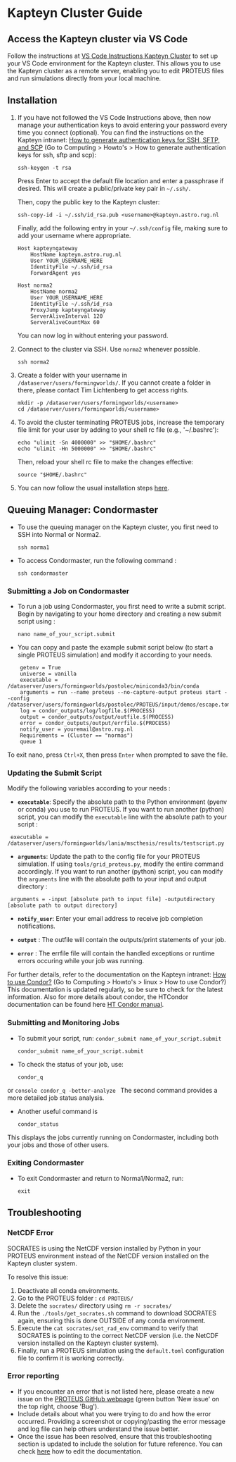 # Kapteyn Cluster Guide


## Access the Kapteyn cluster via VS Code

Follow the instructions at [VS Code Instructions Kapteyn Cluster](https://docs.google.com/document/d/1Hm1J8x9CQ10dnyDJo1iohZHU6go_hxiUR7gTD2csv-M/edit?usp=sharing) to set up your VS Code environment for the Kapteyn cluster. This allows you to use the Kapteyn cluster as a remote server, enabling you to edit PROTEUS files and run simulations directly from your local machine.

## Installation

1. If you have not followed the VS Code Instructions above, then now manage your authentication keys to avoid entering your password every time you connect (optional). You can find the instructions on the Kapteyn intranet: [How to generate authentication keys for SSH, SFTP, and SCP](https://www.astro.rug.nl/intranet/computing/index.php) (Go to Computing > Howto's > How to generate authentication keys for ssh, sftp and scp):

    ```console
    ssh-keygen -t rsa
    ```
    Press Enter to accept the default file location and enter a passphrase if desired. This will create a public/private key pair in `~/.ssh/`.

    Then, copy the public key to the Kapteyn cluster:
    ```console
    ssh-copy-id -i ~/.ssh/id_rsa.pub <username>@kapteyn.astro.rug.nl
    ```

    Finally, add the following entry in your `~/.ssh/config` file, making sure to add your username where appropriate.
    ```
    Host kapteyngateway
        HostName kapteyn.astro.rug.nl
        User YOUR_USERNAME_HERE
        IdentityFile ~/.ssh/id_rsa
        ForwardAgent yes

    Host norma2
        HostName norma2
        User YOUR_USERNAME_HERE
        IdentityFile ~/.ssh/id_rsa
        ProxyJump kapteyngateway
        ServerAliveInterval 120
        ServerAliveCountMax 60
    ```

    You can now log in without entering your password.

2. Connect to the cluster via SSH. Use `norma2` whenever possible.

    ```console
    ssh norma2
    ```

3. Create a folder with your username in `/dataserver/users/formingworlds/`. If you cannot create a folder in there, please contact Tim Lichtenberg to get access rights.

    ```console
    mkdir -p /dataserver/users/formingworlds/<username>
    cd /dataserver/users/formingworlds/<username>
    ```

4. To avoid the cluster terminating PROTEUS jobs, increase the temporary file limit for your user by adding to your shell rc file (e.g., '~/.bashrc'):
    ```console
    echo "ulimit -Sn 4000000" >> "$HOME/.bashrc"
    echo "ulimit -Hn 5000000" >> "$HOME/.bashrc"
    ```
    Then, reload your shell rc file to make the changes effective:
    ```console
    source "$HOME/.bashrc"
    ```

5. You can now follow the usual installation steps [here](./installation.md).

## Queuing Manager: Condormaster

- To use the queuing manager on the Kapteyn cluster, you first need to SSH into Norma1 or Norma2.
    ```console
    ssh norma1
    ```

- To access Condormaster, run the following command :
    ```console
    ssh condormaster
    ```

### Submitting a Job on Condormaster
- To run a job using Condormaster, you first need to write a submit script. Begin by navigating to your home directory and creating a new submit script using :
    ```console
    nano name_of_your_script.submit
    ```

- You can copy and paste the example submit script below (to start a single PROTEUS simulation) and modify it according to your needs.

```console
    getenv = True
    universe = vanilla
    executable = /dataserver/users/formingworlds/postolec/miniconda3/bin/conda
    arguments = run --name proteus --no-capture-output proteus start --config /dataserver/users/formingworlds/postolec/PROTEUS/input/demos/escape.toml
    log = condor_outputs/log/logfile.$(PROCESS)
    output = condor_outputs/output/outfile.$(PROCESS)
    error = condor_outputs/output/errfile.$(PROCESS)
    notify_user = youremail@astro.rug.nl
    Requirements = (Cluster == "normas")
    queue 1
```

To exit nano, press `Ctrl+X`, then press `Enter` when prompted to save the file.

### Updating the Submit Script
Modify the following variables according to your needs :

- **`executable`**: Specify the absolute path to the Python environment (pyenv or  conda) you use to run PROTEUS. If you want to run another (python) script, you can modify the ```executable``` line with the absolute path to your script :

``` executable = /dataserver/users/formingworlds/lania/mscthesis/results/testscript.py```

- **`arguments`**: Update the path to the config file for your PROTEUS simulation. If using `tools/grid_proteus.py`, modify the entire command accordingly. If you want to run another (python) script, you can modify the ```arguments``` line with the absolute path to your input and output directory :

``` arguments = -input [absolute path to input file] -outputdirectory [absolute path to output directory]```

- **`notify_user`**: Enter your email address to receive job completion notifications.

- **`output`** : The outfile will contain the outputs/print statements of your job.

- **`error`** : The errfile file will contain the handled exceptions or runtime errors occuring while your job was running.

For further details, refer to the documentation on the Kapteyn intranet: [How to use Condor?](https://www.astro.rug.nl/intranet/computing/index.php) (Go to Computing > Howto's > linux > How to use Condor?)
This documentation is updated regularly, so be sure to check for the latest information. Also for more details about condor, the HTCondor documentation can be found here [HT Condor manual](https://htcondor.readthedocs.io/en/latest/users-manual/submitting-a-job.html).

### Submitting and Monitoring Jobs
- To submit your script, run: ```condor_submit name_of_your_script.submit```
    ```console
    condor_submit name_of_your_script.submit
    ```

- To check the status of your job, use:
    ```console
    condor_q
    ```
or
    ```console
    condor_q -better-analyze
    ```
The second command provides a more detailed job status analysis.

- Another useful command is
    ```console
    condor_status
    ```
This displays the jobs currently running on Condormaster, including both your jobs and those of other users.

### Exiting Condormaster
- To exit Condormaster and return to Norma1/Norma2, run:
    ```console
    exit
    ```

## Troubleshooting

### NetCDF Error

SOCRATES is using the NetCDF version installed by Python in your PROTEUS environment instead of the NetCDF version installed on the Kapteyn cluster system.

To resolve this issue:

1. Deactivate all conda environments.
2. Go to the PROTEUS folder : `cd PROTEUS/`
3. Delete the `socrates/` directory using `rm -r socrates/`
4. Run the `./tools/get_socrates.sh` command to download SOCRATES again, ensuring this is done OUTSIDE of any conda environment.
5. Execute the `cat socrates/set_rad_env` command to verify that SOCRATES is pointing to the correct NetCDF version (i.e. the NetCDF version installed on the Kapteyn cluster system).
6. Finally, run a PROTEUS simulation using the `default.toml` configuration file to confirm it is working correctly.

### Error reporting
- If you encounter an error that is not listed here, please create a new issue on the [PROTEUS GitHub webpage](https://github.com/FormingWorlds/PROTEUS/issues) (green button 'New issue' on the top right, choose 'Bug').
- Include details about what you were trying to do and how the error occurred. Providing a screenshot or copying/pasting the error message and log file can help others understand the issue better.
- Once the issue has been resolved, ensure that this troubleshooting section is updated to include the solution for future reference. You can check [here](./CONTRIBUTING.md) how to edit the documentation.

